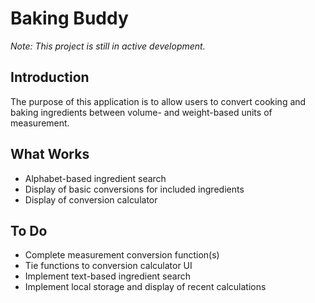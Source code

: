 # Baking Buddy
*Note: This project is still in active development.*

## Introduction
The purpose of this application is to allow users to convert cooking and baking ingredients between volume- and weight-based units of measurement.

## What Works
- Alphabet-based ingredient search
- Display of basic conversions for included ingredients
- Display of conversion calculator

## To Do
- Complete measurement conversion function(s)
- Tie functions to conversion calculator UI
- Implement text-based ingredient search
- Implement local storage and display of recent calculations

